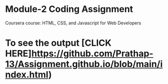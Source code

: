 

# Module-2 Coding Assignment

Coursera course: HTML, CSS, and Javascript for Web Developers

# To see the output [CLICK HERE]https://github.com/Prathap-13/Assignment.github.io/blob/main/index.html)

